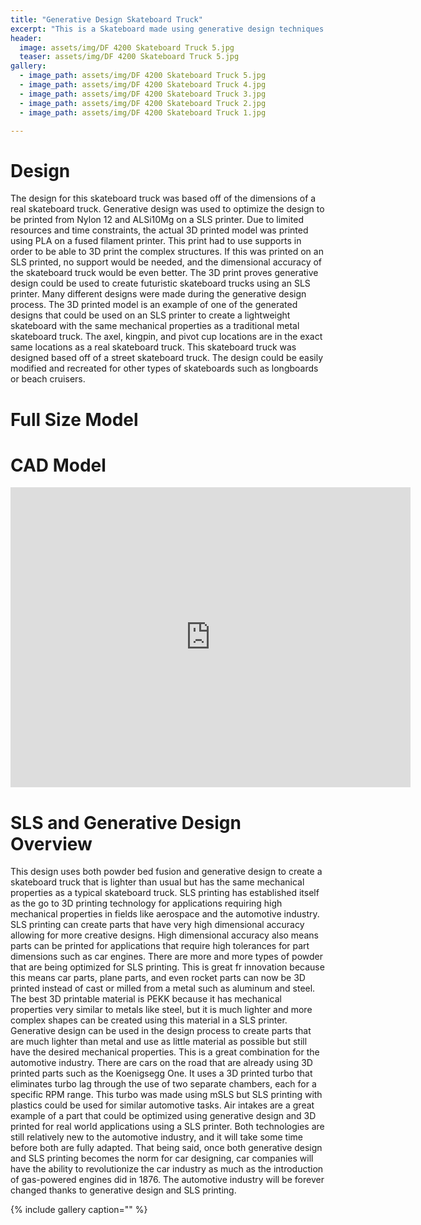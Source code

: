 ```yaml
---
title: "Generative Design Skateboard Truck"
excerpt: "This is a Skateboard made using generative design techniques. It was designed to be printed on a SLS 3D printer."
header:
  image: assets/img/DF 4200 Skateboard Truck 5.jpg
  teaser: assets/img/DF 4200 Skateboard Truck 5.jpg
gallery:
  - image_path: assets/img/DF 4200 Skateboard Truck 5.jpg
  - image_path: assets/img/DF 4200 Skateboard Truck 4.jpg
  - image_path: assets/img/DF 4200 Skateboard Truck 3.jpg
  - image_path: assets/img/DF 4200 Skateboard Truck 2.jpg
  - image_path: assets/img/DF 4200 Skateboard Truck 1.jpg

---
```


# Design  

The design for this skateboard truck was based off of the dimensions of a real skateboard truck. Generative design was used to optimize the design to be printed from Nylon 12 and ALSi10Mg on a SLS printer. Due to limited resources and time constraints, the actual 3D printed model was printed using PLA on a fused filament printer. This print had to use supports in order to be able to 3D print the complex structures. If this was printed on an SLS printed, no support would be needed, and the dimensional accuracy of the skateboard truck would be even better. The 3D print proves generative design could be used to create futuristic skateboard trucks using an SLS printer. Many different designs were made during the generative design process. The 3D printed model is an example of one of the generated designs that could be used on an SLS printer to create a lightweight skateboard with the same mechanical properties as a traditional metal skateboard truck. The axel, kingpin, and pivot cup locations are in the exact same locations as a real skateboard truck. This skateboard truck was designed based off of a street skateboard truck. The design could be easily modified and recreated for other types of skateboards such as longboards or beach cruisers. 

# Full Size Model 





# CAD Model

<iframe src="https://vanderbilt643.autodesk360.com/shares/public/SH512d4QTec90decfa6e28414d741dcc0340?mode=embed" width="640" height="480" allowfullscreen="true" webkitallowfullscreen="true" mozallowfullscreen="true"  frameborder="0"></iframe>


# SLS and Generative Design Overview

This design uses both powder bed fusion and generative design to create a skateboard truck that is lighter than usual but has the same mechanical properties as a typical skateboard truck. SLS printing has established itself as the go to 3D printing technology for applications requiring high mechanical properties in fields like aerospace and the automotive industry. SLS printing can create parts that have very high dimensional accuracy allowing for more creative designs. High dimensional accuracy also means parts can be printed for applications that require high tolerances for part dimensions such as car engines. There are more and more types of powder that are being optimized for SLS printing. This is great fr innovation because this means car parts, plane parts, and even rocket parts can now be 3D printed instead of cast or milled from a metal such as aluminum and steel. The best 3D printable material is PEKK because it has mechanical properties very similar to metals like steel, but it is much lighter and more complex shapes can be created using this material in a SLS printer. Generative design can be used in the design process to create parts that are much lighter than metal and use as little material as possible but still have the desired mechanical properties. This is a great combination for the automotive industry. There are cars on the road that are already using 3D printed parts such as the Koenigsegg One. It uses a 3D printed turbo that eliminates turbo lag through the use of two separate chambers, each for a specific RPM range. This turbo was made using mSLS but SLS printing with plastics could be used for similar automotive tasks. Air intakes are a great example of a part that could be optimized using generative design and 3D printed for real world applications using a SLS printer. Both technologies are still relatively new to the automotive industry, and it will take some time before both are fully adapted. That being said, once both generative design and SLS printing becomes the norm for car designing, car companies will have the ability to revolutionize the car industry as much as the introduction of gas-powered engines did in 1876. The automotive industry will be forever changed thanks to generative design and SLS printing. 



{% include gallery caption="" %} 









